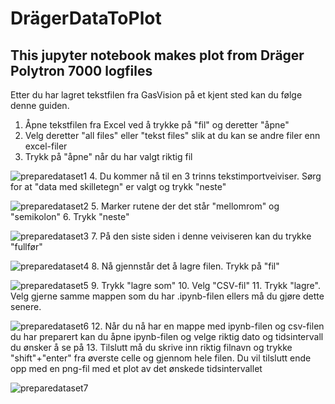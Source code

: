 # DrägerDataToPlot
## This jupyter notebook makes plot from Dräger Polytron 7000 logfiles

Etter du har lagret tekstfilen fra GasVision på et kjent sted kan du følge denne guiden.

1. Åpne tekstfilen fra Excel ved å trykke på "fil" og deretter "åpne"
2. Velg deretter "all files" eller "tekst files" slik at du kan se andre filer enn excel-filer
3. Trykk på "åpne" når du har valgt riktig fil

![preparedataset1](https://user-images.githubusercontent.com/12562456/47609255-8f7c1700-da3b-11e8-892a-d71e01cd881f.png)
4. Du kommer nå til en 3 trinns tekstimportveiviser. Sørg for at "data med skilletegn" er valgt og trykk "neste"


![preparedataset2](https://user-images.githubusercontent.com/12562456/47609258-a0c52380-da3b-11e8-8790-e7422cc66aed.png)
5. Marker rutene der det står "mellomrom" og "semikolon"
6. Trykk "neste"

![preparedataset3](https://user-images.githubusercontent.com/12562456/47609261-afabd600-da3b-11e8-9576-2d99961ecbb5.png)
7. På den siste siden i denne veiviseren kan du trykke "fullfør"

![preparedataset4](https://user-images.githubusercontent.com/12562456/47609272-c3efd300-da3b-11e8-89cd-784fb4045002.png)
8. Nå gjennstår det å lagre filen. Trykk på "fil"

![preparedataset5](https://user-images.githubusercontent.com/12562456/47609276-ceaa6800-da3b-11e8-8a96-d152c0c86c23.png)
9. Trykk "lagre som"
10. Velg "CSV-fil"
11. Trykk "lagre". Velg gjerne samme mappen som du har .ipynb-filen ellers må du gjøre dette senere.

![preparedataset6](https://user-images.githubusercontent.com/12562456/47609279-d79b3980-da3b-11e8-9161-b85f18b7e2e5.png)
12. Når du nå har en mappe med ipynb-filen og csv-filen du har preparert kan du åpne ipynb-filen og velge riktig dato og tidsintervall du ønsker å se på
13. Tilslutt må du skrive inn riktig filnavn og trykke "shift"+"enter" fra øverste celle og gjennom hele filen. Du vil tilslutt ende opp med en png-fil med et plot av det ønskede tidsintervallet

![preparedataset7](https://user-images.githubusercontent.com/12562456/47609284-e41f9200-da3b-11e8-9fe8-74dc4c25c4c7.png)

